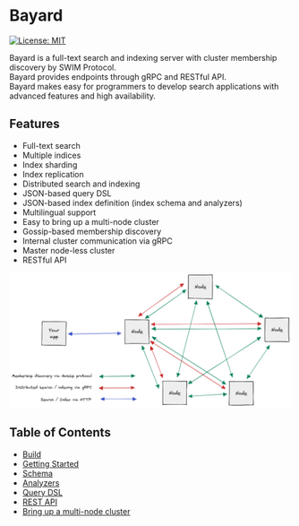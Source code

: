 # Bayard

[![License: MIT](https://img.shields.io/badge/License-MIT-yellow.svg)](https://opensource.org/licenses/MIT)

Bayard is a full-text search and indexing server with cluster membership discovery by SWIM Protocol.  
Bayard provides endpoints through gRPC and RESTful API.  
Bayard makes easy for programmers to develop search applications with advanced features and high availability.


## Features

- Full-text search
- Multiple indices
- Index sharding
- Index replication
- Distributed search and indexing
- JSON-based query DSL
- JSON-based index definition (index schema and analyzers)
- Multilingual support
- Easy to bring up a multi-node cluster
- Gossip-based membership discovery
- Internal cluster communication via gRPC
- Master node-less cluster
- RESTful API

![Architecture](./docs/bayard-architecture.png "Architecture")

## Table of Contents

- [Build](./docs/build.md)
- [Getting Started](./docs/getting_started.md)
- [Schema](./docs/schema.md)
- [Analyzers](./docs/analyzers.md)
- [Query DSL](./docs/query_dsl.md)
- [REST API](./docs/rest_api.md)
- [Bring up a multi-node cluster](./docs/multi_node_cluster.md)

